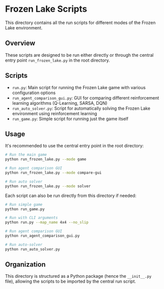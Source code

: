 # Frozen Lake Scripts

This directory contains all the run scripts for different modes of the Frozen Lake environment.

## Overview

These scripts are designed to be run either directly or through the central entry point `run_frozen_lake.py` in the root directory.

## Scripts

- `run.py`: Main script for running the Frozen Lake game with various configuration options
- `run_agent_comparison_gui.py`: GUI for comparing different reinforcement learning algorithms (Q-Learning, SARSA, DQN)
- `run_auto_solver.py`: Script for automatically solving the Frozen Lake environment using reinforcement learning
- `run_game.py`: Simple script for running just the game itself

## Usage

It's recommended to use the central entry point in the root directory:

```bash
# Run the main game
python run_frozen_lake.py --mode game

# Run agent comparison GUI
python run_frozen_lake.py --mode compare-gui

# Run auto solver
python run_frozen_lake.py --mode solver
```

Each script can also be run directly from this directory if needed:

```bash
# Run simple game
python run_game.py

# Run with CLI arguments
python run.py --map_name 4x4 --no_slip

# Run agent comparison GUI
python run_agent_comparison_gui.py

# Run auto-solver
python run_auto_solver.py
```

## Organization

This directory is structured as a Python package (hence the `__init__.py` file), allowing the scripts to be imported by the central run script. 